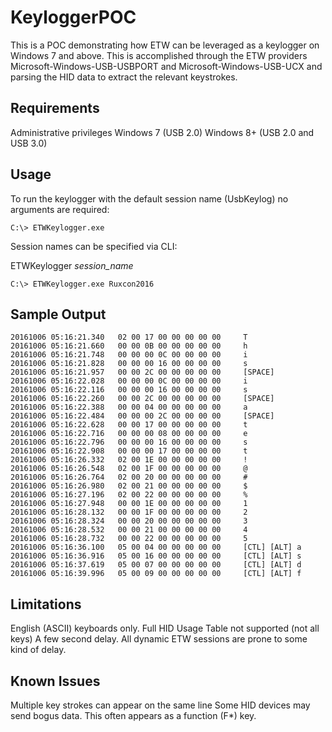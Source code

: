 # KeyloggerPOC

This is a POC demonstrating how ETW can be leveraged as a keylogger on Windows 7 and above. This is 
accomplished through the ETW providers Microsoft-Windows-USB-USBPORT and Microsoft-Windows-USB-UCX
and parsing the HID data to extract the relevant keystrokes.

## Requirements
Administrative privileges
Windows 7 (USB 2.0)
Windows 8+ (USB 2.0 and USB 3.0)

## Usage
To run the keylogger with the default session name (UsbKeylog) no arguments are required:
```
C:\> ETWKeylogger.exe
```

Session names can be specified via CLI:

ETWKeylogger *session_name*
```
C:\> ETWKeylogger.exe Ruxcon2016
```

## Sample Output
```
20161006 05:16:21.340	02 00 17 00 00 00 00 00		T
20161006 05:16:21.660	00 00 0B 00 00 00 00 00		h
20161006 05:16:21.748	00 00 00 0C 00 00 00 00		i
20161006 05:16:21.828	00 00 00 16 00 00 00 00		s
20161006 05:16:21.957	00 00 2C 00 00 00 00 00		[SPACE]
20161006 05:16:22.028	00 00 00 0C 00 00 00 00		i
20161006 05:16:22.116	00 00 00 16 00 00 00 00		s
20161006 05:16:22.260	00 00 2C 00 00 00 00 00		[SPACE]
20161006 05:16:22.388	00 00 04 00 00 00 00 00		a
20161006 05:16:22.484	00 00 00 2C 00 00 00 00		[SPACE]
20161006 05:16:22.628	00 00 17 00 00 00 00 00		t
20161006 05:16:22.716	00 00 00 08 00 00 00 00		e
20161006 05:16:22.796	00 00 00 16 00 00 00 00		s
20161006 05:16:22.908	00 00 00 17 00 00 00 00		t
20161006 05:16:26.332	02 00 1E 00 00 00 00 00		!
20161006 05:16:26.548	02 00 1F 00 00 00 00 00		@
20161006 05:16:26.764	02 00 20 00 00 00 00 00		#
20161006 05:16:26.980	02 00 21 00 00 00 00 00		$
20161006 05:16:27.196	02 00 22 00 00 00 00 00		%
20161006 05:16:27.948	00 00 1E 00 00 00 00 00		1
20161006 05:16:28.132	00 00 1F 00 00 00 00 00		2
20161006 05:16:28.324	00 00 20 00 00 00 00 00		3
20161006 05:16:28.532	00 00 21 00 00 00 00 00		4
20161006 05:16:28.732	00 00 22 00 00 00 00 00		5
20161006 05:16:36.100	05 00 04 00 00 00 00 00		[CTL] [ALT] a
20161006 05:16:36.916	05 00 16 00 00 00 00 00		[CTL] [ALT] s
20161006 05:16:37.619	05 00 07 00 00 00 00 00		[CTL] [ALT] d
20161006 05:16:39.996	05 00 09 00 00 00 00 00		[CTL] [ALT] f
```

## Limitations
English (ASCII) keyboards only.
Full HID Usage Table not supported (not all keys)
A few second delay. All dynamic ETW sessions are prone to some kind of delay.

## Known Issues
Multiple key strokes can appear on the same line
Some HID devices may send bogus data. This often appears as a function (F*) key.
